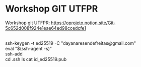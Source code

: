 # Workshop GIT UTFPR
Workshop git UTFPR: https://oprojeto.notion.site/Git-5c652d008f924e1eae64ed98ccedcfe1

<br>
ssh-keygen -t ed25519 -C "dayanaresendefreitas@gmail.com"
<br>
eval "$(ssh-agent -s)"
<br>
ssh-add 
<br>
cd .ssh
ls
cat id_ed25519.pub
